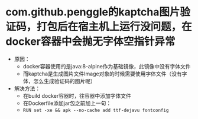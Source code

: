 **com.github.penggle的kaptcha图片验证码，打包后在宿主机上运行没问题，在docker容器中会抛无字体空指针异常**
==
  - 原因：
    - docker容器使用的是java:8-alpine作为基础镜像，此镜像中没有字体文件
    - 而kaptcha是生成图片文件Image对象的时候需要使用字体文件（没有字体，怎么生成验证码的图片呢）
  - 解决方法：
    - 在build docker容器时，往容器中添加字体文件
    - 在Dockerfile添加jar包之前加上一句：
    - ```RUN set -xe && apk --no-cache add ttf-dejavu fontconfig```
